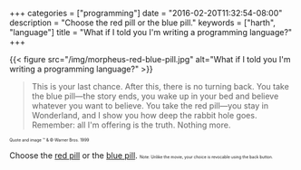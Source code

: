 +++
categories = ["programming"]
date = "2016-02-20T11:32:54-08:00"
description = "Choose the red pill or the blue pill."
keywords = ["harth", "language"]
title = "What if I told you I'm writing a programming language?"
+++

{{< figure src="/img/morpheus-red-blue-pill.jpg"
	alt="What if I told you I'm writing a programming language?" >}}

> This is your last chance. After this, there is no turning back. You
> take the blue pill—the story ends, you wake up in your bed and
> believe whatever you want to believe. You take the red pill—you stay
> in Wonderland, and I show you how deep the rabbit hole
> goes. Remember: all I'm offering is the truth. Nothing more.

<p style="font-size:50%"> Quote and image ™ & © Warner Bros. 1999 </p>

Choose the [red pill] or the [blue pill]. <span style="font-size:50%">
Note: Unlike the movie, your choice is revocable using the back button.
</span>

[red pill]: http://www.harth-lang.org
[blue pill]: https://en.wikipedia.org/wiki/List_of_programming_languages_by_type
